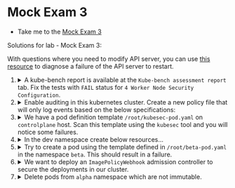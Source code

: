 # Mock Exam 3

  - Take me to the [Mock Exam 3](https://kodekloud.com/topic/mock-exam-3-4/)

Solutions for lab - Mock Exam 3:

With questions where you need to modify API server, you can use [this resource](https://github.com/kodekloudhub/community-faq/blob/main/docs/diagnose-crashed-apiserver.md) to diagnose a failure of the API server to restart.

1.  <details>
    <summary>A kube-bench report is available at the <code>Kube-bench assessment report</code> tab. Fix the tests with <code>FAIL</code> status for <code>4 Worker Node Security Configuration</code>.</summary>

    Make changes to the `/var/lib/kubelet/config.yaml`

    After you have fixed the issues, you can update the published report in the `Kube-bench assessment report` tab by running `/root/publish_kubebench.sh` to validate results.

    <details>
    <summary>Reveal</summary>

    Update `/var/lib/kubelet/config.yaml` as below

    1. Change authorization to Webhook for authorization-mode failure:

        ```yaml
        authorization:
          mode: Webhook
        ```

    1. Add below for KernelDefaults Failure:

        ```yaml
        protectKernelDefaults: true
        ```
    </details>
    </details>


1.  <details>
    <summary>Enable auditing in this kubernetes cluster. Create a new policy file that will only log events based on the below specifications:</summary>

    * Namespace: `prod`
    * Level: `metadata`
    * Operations: `delete`
    * Resources: `secrets`
    * Log Path: `/var/log/prod-secrets.log`
    * Audit file location: `/etc/kubernetes/prod-audit.yaml`
    * Maximum days to keep the logs: `30`

    Once the policy is created it, enable and make sure that it works.

    <details>
    <summary>Reveal</summary>

    1. Create `/etc/kubernetes/prod-audit.yaml` as below:

        ```yaml
        apiVersion: audit.k8s.io/v1
        kind: Policy
        rules:
        - level: Metadata
          namespace: ["prod"]
          verb: ["delete"]
          resources:
          - group: ""
            resource: ["secrets"]
        ```

    1. Next, make sure to enable logging in api-server by adding the following arguments in the API server manifest:

        ```yaml
            - --audit-policy-file=/etc/kubernetes/prod-audit.yaml
            - --audit-log-path=/var/log/prod-secrets.log
            - --audit-log-maxage=30
        ```

    1. Then, add to the volumes and volume mounts sections as shown in the below snippets.

        ```yaml
          - name: audit
            hostPath:
              path: /etc/kubernetes/prod-audit.yaml
              type: File
          - name: audit-log
            hostPath:
              path: /var/log/prod-secrets.log
              type: FileOrCreate
        ```

        In the above, the `type` of each `hostPath` are set as follows:
        * `File` - `/etc/kubernetes/prod-audit.yaml` is a file that must pre-exist (you created it in step `i` of this solution)
        * `FileOrCreate` - The file `prod-secrets.log` will be created in directory `/var/log` if it does not exist. If it does exist, it will be appended to.<br><br>

        ```yaml
            - mountPath: /etc/kubernetes/prod-audit.yaml
              name: audit
              readOnly: true
            - mountPath: /var/log/prod-secrets.log
              name: audit-log
              readOnly: false
        ```

    1. Finally save the file and make sure that kube-apiserver restarts. This can take up to a minute. You can run the following to see the pods restarting (press `CTRL-C` to exit the watch):

        ```bash
        watch crictl ps
        ```

        If it does not start, then know how to [diagnose why](https://github.com/kodekloudhub/community-faq/blob/main/docs/diagnose-crashed-apiserver.md). Being able to do this can be the difference between passing and failing the CKS exam!

    </details>
    </details>

1.  <details>
    <summary>We have a pod definition template <code>/root/kubesec-pod.yaml</code> on <code>controlplane</code> host. Scan this template using the <code>kubesec</code> tool and you will notice some failures.</summary>

    Fix the failures in this file and save the success report in `/root/kubesec_success_report.json`.

    Make sure that the final kubesec scan status is passed.

    <details>
    <summary>Reveal</summary>

    1. Scan the pod YAML

        ```
        kubesec scan /root/kubesec-pod.yaml
        ```

        You will see failure message as:

        > `containers[] .securityContext .privileged == true`

    1. Update privileged flag in `/root/kubesec-pod.yaml`

        ```yaml
        privileged: false
        ```

    1. Then run

        ```
        kubesec scan /root/kubesec-pod.yaml
        kubesec scan /root/kubesec-pod.yaml > /root/kubesec_success_report.json
        ```

    </details>


1.  <details>
    <summary>In the dev namespace create below resources...</summary>

    - A role `dev-write` with access to get, watch, list and create pods in the same namespace.
    - A Service account called `developer` and then bind `dev-write` role to it with a rolebinding called `dev-write-binding`.
    - Finally, create a pod using the template `/root/dev-pod.yaml`. The pod should run with the service account developer. Update `/root/dev-pod.yaml` as necessary

    <details>
    <summary>Reveal </summary>

    1. Create role dev-write as below:

        ```bash
        kubectl create role -n dev dev-write --resource pods --verb get,watch,list,create
        ```

    1. Create service account developer and rolebinding as below:

        ```bash
        kubectl create sa -n dev developer
        kubectl create rolebinding -n dev dev-write-binding --role dev-write --serviceaccount dev:developer
        ```

    1. Update `/root/dev-pod.yaml`. Adjust `serviceAccount` and `namespace` accordingly and deploy pod.

    </details>
    </details>

1.  <details>
    <summary>Try to create a pod using the template defined in <code>/root/beta-pod.yaml</code> in the namespace <code>beta</code>. This should result in a failure.</summary>

    Troubleshoot and fix the OPA validation issue while creating the pod. You can update /root/beta-pod.yaml as necessary.

    The Rego configuration map for OPA is in `untrusted-registry` under `opa` namespace.

    NOTE: In the end pod need not to be successfully running but make sure that it passed the OPA validation and gets created.

    <details>
    <summary>Reveal</summary>

    If you inspect the rego file defined in the configmap called `untrusted-registry`, you will see that it denies repositories that do not begin with `kodekloud.io/`.

    To fix this, update the image URL to `kodekloud.io/` and then create the pod:

    1.  Inspect the configmap

        ```
        kubectl get cm -n opa untrusted-registry -o yaml
        ```

    1. Edit `/root/beta-pod.yaml` and adjust the image...

        ```yaml
          - image: kodekloud.io/google-samples/node-hello:1.0
        ```

    1.  Create it

        ```bash
        kubectl create -f /root/beta-pod.yaml
        ```

    NOTE: The pod will now be created as it passes the policy checks. However, it will not run as such an image does not exist.

    </details>
    </details>


1.  <details>
    <summary>We want to deploy an <code>ImagePolicyWebhook</code> admission controller to secure the deployments in our cluster.</summary>

    - Fix the error in `/etc/kubernetes/pki/admission_configuration.yaml` which will be used by `ImagePolicyWebhook`
    - Make sure that the policy is set to implicit deny. If the webhook service is not reachable, the configuration file should automatically reject all the images.
    - Enable the plugin on API server.

    The kubeconfig file for already created imagepolicywebhook resources is under `/etc/kubernetes/pki/admission_kube_config.yaml`

    <details>
    <summary>Reveal</summary>

    1. Update `/etc/kubernetes/pki/admission_configuration.yaml` and make required changes:

        * Set the path to the kubeconfig file. Note that you are not told where this file is, so we need to look for it.
            * Check the directory `/etc/kubernetes/pki` where the admission configuration is. You should find it in the same directory as `admission_kube_config.yaml`.
            * Note that when API server loads the admission configuration, the path for `kubeConfigFile` refers to the file system of the *container* not the host. Therefore you should validate API server's volumes and volume mounts to know where in the container the host path `/etc/kubernetes/pki` will be mounted. Luckily it is the same path.
        * Set the path to the `kubeConfigFile` and change `defaultAllow` to `false` to satisfy the "automatically reject" condition.

            ```yaml
            apiVersion: apiserver.config.k8s.io/v1
            kind: AdmissionConfiguration
            plugins:
            - name: ImagePolicyWebhook
              configuration:
                imagePolicy:
                  kubeConfigFile: /etc/kubernetes/pki/admission_kube_config.yaml
                  allowTTL: 50
                  denyTTL: 50
                  retryBackoff: 500
                  defaultAllow: false
            ```

    1. Update /etc/kubernetes/manifests/kube-apiserver.yaml as below:

        ```yaml
            - --enable-admission-plugins=NodeRestriction,ImagePolicyWebhook
            - --admission-control-config-file=/etc/kubernetes/pki/admission_configuration.yaml
        ```

    1. Finally save the file and make sure that kube-apiserver restarts. This can take up to a minute. You can run the following to see the pods restarting (press `CTRL-C` to exit the watch):

        ```bash
        watch crictl ps
        ```

        If it does not start, then know how to [diagnose why](https://github.com/kodekloudhub/community-faq/blob/main/docs/diagnose-crashed-apiserver.md). Being able to do this can be the difference between passing and failing the CKS exam!

    </details>
    </details>

1.  <details>
    <summary>Delete pods from <code>alpha</code> namespace which are not immutable.</summary>

    Examine the pods by getting them with `-o yaml`. Look for settings that voilate the condition of immutability.

    <details>
    <summary>Reveal</summary>

    * Pod `solaris` is immutable as it has `readOnlyRootFilesystem: true` so it should *not* be deleted.
    * Pod `sonata` is running with `readOnlyRootFilesystem: false` thus it can be mutated so should be deleted.
    * Pod `triton` has no setting for `readOnlyRootFilesystem`. The default for this when not present is `true` therefore it should be deleted.

    </details>
    </details>


